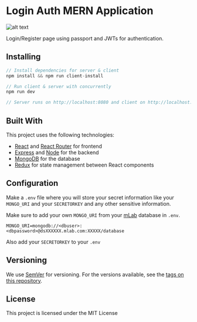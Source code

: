 # Login Auth MERN Application

<img src="https://user-images.githubusercontent.com/37851662/55364499-e1274280-54ae-11e9-81ab-a2c62f5a9f9d.gif" alt="alt text">

Login/Register page using passport and JWTs for authentication.

## Installing

```javascript
// Install dependencies for server & client
npm install && npm run client-install

// Run client & server with concurrently
npm run dev

// Server runs on http://localhost:8080 and client on http://localhost:3000
```

## Built With

This project uses the following technologies:

- [React](https://reactjs.org) and [React Router](https://reacttraining.com/react-router/) for frontend
- [Express](http://expressjs.com/) and [Node](https://nodejs.org/en/) for the backend
- [MongoDB](https://www.mongodb.com/) for the database
- [Redux](https://redux.js.org/basics/usagewithreact) for state management between React components

## Configuration

Make a `.env` file where you will store your secret information like
your `MONGO_URI` and your `SECRETORKEY` and any other sensitive information.

Make sure to add your own `MONGO_URI` from your [mLab](http://mlab.com) database in `.env`.

```
MONGO_URI=mongodb://<dbuser>:<dbpassword>@dsXXXXXX.mlab.com:XXXXX/database
```

Also add your `SECRETORKEY` to your `.env`

## Versioning

We use [SemVer](http://semver.org/) for versioning. For the versions available, see the [tags on this repository](https://github.com/your/project/tags).

## License

This project is licensed under the MIT License
